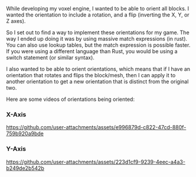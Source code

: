 While developing my voxel engine, I wanted to be able to orient all blocks. I wanted the orientation to include a rotation, and a flip (inverting the X, Y, or Z axes).

So I set out to find a way to implement these orientations for my game. The way I ended up doing it was by using massive match expressions (in rust). You can also use lookup tables, but the match expression is possible faster. If you were using a different language than Rust, you would be using a switch statement (or similar syntax).

I also wanted to be able to orient orientations, which means that if I have an orientation that rotates and flips the block/mesh, then I can apply it to another orientation to get a new orientation that is distinct from the original two.

Here are some videos of orientations being oriented:

### X-Axis
https://github.com/user-attachments/assets/e996879d-c822-47cd-880f-759b920a9bde
### Y-Axis
https://github.com/user-attachments/assets/223d1cf9-9239-4eec-a4a3-b249de2b542b

